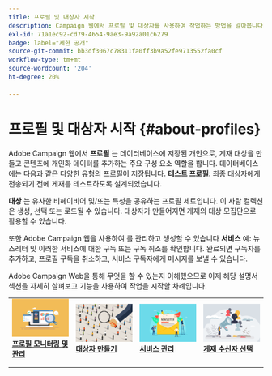 ```yaml
---
title: 프로필 및 대상자 시작
description: Campaign 웹에서 프로필 및 대상자를 사용하여 작업하는 방법을 알아봅니다
exl-id: 71a1ec92-cd79-4654-9ae3-9a92a01c6279
badge: label="제한 공개"
source-git-commit: bb3df3067c78311fa0ff3b9a52fe9713552fa0cf
workflow-type: tm+mt
source-wordcount: '204'
ht-degree: 20%

---
```


# 프로필 및 대상자 시작 {#about-profiles}

Adobe Campaign 웹에서 **프로필** 는 데이터베이스에 저장된 개인으로, 게재 대상을 만들고 콘텐츠에 개인화 데이터를 추가하는 주요 구성 요소 역할을 합니다. 데이터베이스에는 다음과 같은 다양한 유형의 프로필이 저장됩니다. **테스트 프로필**: 최종 대상자에게 전송되기 전에 게재를 테스트하도록 설계되었습니다.

**대상** 는 유사한 비헤이비어 및/또는 특성을 공유하는 프로필 세트입니다. 이 사람 컬렉션은 생성, 선택 또는 로드될 수 있습니다.  대상자가 만들어지면 게재의 대상 모집단으로 활용할 수 있습니다.

또한 Adobe Campaign 웹을 사용하여 를 관리하고 생성할 수 있습니다 **서비스** 예: 뉴스레터 및 이러한 서비스에 대한 구독 또는 구독 취소를 확인합니다. 완료되면 구독자를 추가하고, 프로필 구독을 취소하고, 서비스 구독자에게 메시지를 보낼 수 있습니다.

Adobe Campaign Web을 통해 무엇을 할 수 있는지 이해했으므로 이제 해당 설명서 섹션을 자세히 살펴보고 기능을 사용하여 작업을 시작할 차례입니다.

<table style="table-layout:fixed"><tr style="border: 0;">
<td>
<a href="about-recipients.md">
<img src="../assets/do-not-localize/profiles-audiences-profile.png">
</a>
<div>
<a href="about-recipients.md"><strong>프로필 모니터링 및 관리</strong></a>
</div>
<p>
</td>
<td>
<a href="create-audience.md">
<img alt="리드" src="../assets/do-not-localize/profiles-audiences-audience.png">
</a>
<div><a href="create-audience.md"><strong>대상자 만들기</strong>
</div>
<p>
</td>
<td>
<a href="manage-services.md">
<img alt="저빈도" src="../assets/do-not-localize/profiles-audiences-service.png">
</a>
<div>
<a href="manage-services.md"><strong>서비스 관리</strong></a>
</div>
<p></td>
<td>
<a href="add-audience.md">
<img alt="저빈도" src="../assets/do-not-localize/profiles-audiences-deliveries.png">
</a>
<div>
<a href="add-audience.md"><strong>게재 수신자 선택</strong></a>
</div>
<p></td>
</tr></table>
